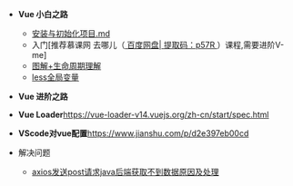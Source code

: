 - **Vue 小白之路**

  - <a href="./小白-安装与初始化项目.md">安装与初始化项目.md</a>
  -  入门[推荐慕课网 去哪儿（<a href="https://pan.baidu.com/s/1e0bOWh4ix7kJ-eABezB74w"> 百度网盘| 提取码：p57R </a>）课程,需要进阶V-me]
  - <a href="./vue图解">图解+生命周期理解
  - <a href="./小白-less全局变量.md">less全局变量</a>

- **Vue 进阶之路**

  

- **Vue Loader**<https://vue-loader-v14.vuejs.org/zh-cn/start/spec.html>

- **VScode对vue配置**<https://www.jianshu.com/p/d2e397eb00cd>

- 解决问题

  - <a href='./problem/axios发送post请求java后端获取不到数据原因及处理.md'>axios发送post请求java后端获取不到数据原因及处理</a>

